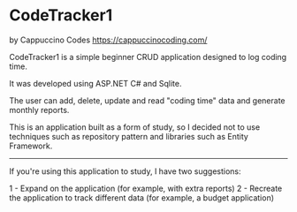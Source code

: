 # CodeTracker1 
by Cappuccino Codes 
https://cappuccinocoding.com/


CodeTracker1 is a simple beginner CRUD application designed to log coding time.

It was developed using ASP.NET C# and Sqlite.

The user can add, delete, update and read "coding time" data and generate monthly reports.

This is an application built as a form of study, so I decided not to use techniques such as repository pattern and libraries such as Entity Framework. 

----------------

If you're using this application to study, I have two suggestions:

1 - Expand on the application (for example, with extra reports)
2 - Recreate the application to track different data (for example, a budget application)

